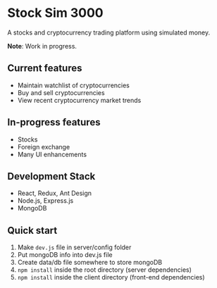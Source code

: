 # Stock Sim 3000
A stocks and cryptocurrency trading platform using simulated money.

**Note**: Work in progress.

## Current features
- Maintain watchlist of cryptocurrencies
- Buy and sell cryptocurrencies
- View recent cryptocurrency market trends

## In-progress features
- Stocks
- Foreign exchange
- Many UI enhancements

## Development Stack
- React, Redux, Ant Design
- Node.js, Express.js
- MongoDB

## Quick start
1. Make `dev.js` file in server/config folder 
2. Put mongoDB info into dev.js file 
5. Create data/db file somewhere to store mongoDB
3. `npm install` inside the root directory (server dependencies)
4. `npm install` inside the client directory (front-end dependencies)

